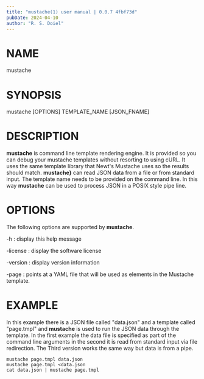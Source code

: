 ```yaml
---
title: "mustache(1) user manual | 0.0.7 4fbf73d"
pubDate: 2024-04-10
author: "R. S. Doiel"
---
```


# NAME

mustache

# SYNOPSIS

mustache [OPTIONS] TEMPLATE_NAME [JSON_FNAME]

# DESCRIPTION

**mustache** is command line template rendering engine. It is provided so
you can debug your mustache templates without resorting to using cURL. It uses
the same template library that Newt's Mustache uses so the results should
match. **mustache}** can read JSON data from a file or from standard 
input. The template name needs to be provided on the command line.
In this way **mustache** can be used to process JSON in a POSIX style
pipe line.

# OPTIONS

The following options are supported by **mustache**.

-h
: display this help message

-license
: display the software license

-version
: display version information

-page
: points at a YAML file that will be used as elements in the Mustache template.

# EXAMPLE

In this example there is a JSON file called "data.json" and a template called "page.tmpl"
and **mustache** is used to run the JSON data through the template. In the first
example the data file is specified as part of the command line arguments in the
second it is read from standard input via file redirection. The Third version
works the same way but data is from a pipe.

~~~shell
mustache page.tmpl data.json
mustache page.tmpl <data.json
cat data.json | mustache page.tmpl
~~~


